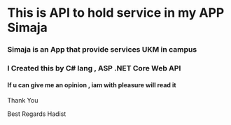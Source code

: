 # This is API to hold service in my APP Simaja 
### Simaja is an App that provide services UKM in campus 
### I Created this by C# lang , ASP .NET Core Web API 
#### If u can give me an opinion , iam with pleasure will read it 
Thank You 

Best Regards 
Hadist
